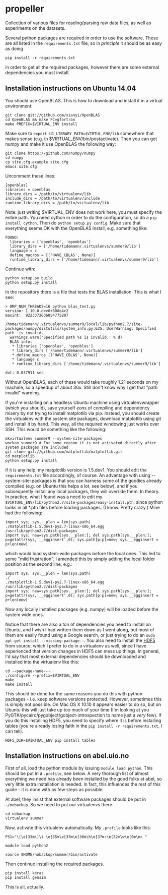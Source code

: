 # propeller
Collection of various files for reading/parsing raw data files, as well as experiments on the datasets.

Several python packages are required in order to use the software. These are all listed in the `requirements.txt` file, so in _principle_ it should be as easy as doing

```
pip install -r requirements.txt
```

in order to get all the required packages, however there are some external dependencies you must install.


## Installation instructions on Ubuntu 14.04

You should use OpenBLAS. This is how to download and install it in a virtual environment:

```
git clone git://github.com/xianyi/OpenBLAS
cd OpenBLAS && make FC=gfortran
make PREFIX=$VIRTUAL_ENV install
```

Make sure to `export LD_LIBRARY_PATH=$VIRTUL_ENV/lib` somewhere that makes sense (e.g. in $VIRTUAL_ENV/bin/postactivate). Then you can get numpy and make it use OpenBLAS the following way:

```
git clone https://github.com/numpy/numpy
cd numpy
cp site.cfg.example site.cfg
emacs site.cfg
```

Uncomment these lines:

```
[openblas]
libraries = openblas
library_dirs = /path/to/virtualenv/lib
include_dirs = /path/to/virtualenv/include
runtime_library_dirs = /path/to/virtualenv/lib
```

Note: just writing $VIRTUAL_ENV does not work here, you must specify the entire path. You need cython in order to do the configuration, so do a `pip install cython`. Then do `python setup.py config`. Make sure that everything seems OK with the OpenBLAS install, e.g. something like:

```
FOUND:
  libraries = ['openblas', 'openblas']
  library_dirs = ['/home/tidemann/.virtualenvs/summer9/lib']
  language = c
  define_macros = [('HAVE_CBLAS', None)]
  runtime_library_dirs = ['/home/tidemann/.virtualenvs/summer9/lib']
```

Continue with:

```
python setup.py build
python setup.py install
```

In the repository there is a file that tests the BLAS installation. This is what I see:

```
> OMP_NUM_THREADS=16 python blas_test.py
version: 1.10.0.dev0+808e4c2
maxint:  9223372036854775807

/home/tidemann/.virtualenvs/summer9/local/lib/python2.7/site-packages/numpy/distutils/system_info.py:635: UserWarning: Specified path  is invalid.
  warnings.warn('Specified path %s is invalid.' % d)
  BLAS info:
   * libraries ['openblas', 'openblas']
   * library_dirs ['/home/tidemann/.virtualenvs/summer9/lib']
   * define_macros [('HAVE_CBLAS', None)]
   * language c
   * runtime_library_dirs ['/home/tidemann/.virtualenvs/summer9/lib']

dot: 0.037911 sec
```

Without OpenBLAS, each of these would take roughly 1.21 seconds on my machine, so a speedup of about 30x. Still don't know why I get that "path invalid" warning.

If you're installing on a headless Ubuntu machine using virtualenvwrapper (which you should), save yourself _eons_ of compiling and dependency misery by not trying to install matplotlib via pip. Instead, you should create the virtualenv with the system site packages, download matplotlib using git and install it by hand. This way, all the required windowing just works over SSH. This would be something like the following:

```
mkvirtualenv summer9 --system-site-packages
workon summer9 # For some reason it is not activated directly after system packages are included
git clone git://github.com/matplotlib/matplotlib.git 
cd matplotlib
python setup.py install 
```

If it is any help, my matplotlib version is 1.5.dev1. You should edit the `requirements.txt` file accordingly, of course. An advantage with using --system-site-packages is that you can harness some of the goodies already compiled (e.g. on Ubuntu this helps a lot, see below), and if you subsequently install any local packages, they will override them. In theory. In practice, what I found was a need to edit my `$VIRTUAL_ENV/lib/python2.7/site-packages/easy-install.pth`, since python looks in all *.pth files before loading packages. (I know. Pretty crazy.) Mine had the following:

```
import sys; sys.__plen = len(sys.path)
./matplotlib-1.5.dev1-py2.7-linux-x86_64.egg
/usr/lib/python2.7/dist-packages
import sys; new=sys.path[sys.__plen:]; del sys.path[sys.__plen:]; p=getattr(sys,'__egginsert',0); sys.path[p:p]=new; sys.__egginsert = p+len(new)
```

which would load system-wide packages before the local ones. This led to some "mild frustration". I amended this by simply adding the local folder position as the second line, e.g.:

```
import sys; sys.__plen = len(sys.path)
./
./matplotlib-1.5.dev1-py2.7-linux-x86_64.egg
/usr/lib/python2.7/dist-packages
import sys; new=sys.path[sys.__plen:]; del sys.path[sys.__plen:]; p=getattr(sys,'__egginsert',0); sys.path[p:p]=new; sys.__egginsert = p+len(new)
```

Now any locally installed packages (e.g. numpy) will be loaded before the system wide ones.

Notice that there are also a ton of dependencies you need to install on Ubuntu, and I wish I had written them down as I went along, but most of them are easily found using a Google search, or just trying to do an `sudo apt-get install --missing-package--`. You also need to install the [HDF5](https://www.hdfgroup.org/HDF5/release/obtainsrc.html) from source, which I prefer to do in a virtualenv as well, since I have experienced that version changes in HDF5 can mess up things. In general, I'd say that most external dependencies should be downloaded and installed into the virtualenv like this:

```
cd --package-name---
./configure --prefix=$VIRTUAL_ENV
make
make install
```

This should be done for the same reasons you do this with python packages - i.e. keep software versions protected. However, sometimes this is simply not possible. On Mac OS X 10.10 it appears easier to do so, but on Ubuntu this will just take up too much of your time (I'm looking at you PyGTK/pycairo/pygobject/gobject-introspection to name just a _very_ few). If you do this installing HDF5, you need to specify where it is before installing tables (you're already losing faith in the `pip install -r requirements.txt`, I can tell).

```
HDF5_DIR=$VIRTUAL_ENV pip install tables
```

## Installation instructions on abel.uio.no

First of all, load the python module by issuing `module load python`. This should be put in a `.profile`, see below. A very thorough list of almost everything we need has already been installed by the good folks at abel, so very little extra installation is needed. In fact, this influences the rest of this guide - it is done with as few steps as possible.


At abel, they insist that external software packages should be put in `~/nobackup`. So we need to put our virtualenvs there.

```
cd nobackup
virtualenv summer
``` 

Now, activate this virtualenv automatically. My `.profile` looks like this:

```
PS1="\[\e[33m\]\t \e[35m\e[37m\e[36m\h\e[37m:\e[32m\w\e[0m\n> "

module load python2

source $HOME/nobackup/summer/bin/activate
```

Then continue installing the required packages.

```
pip install keras
pip install gensim
```

This is all, actually.